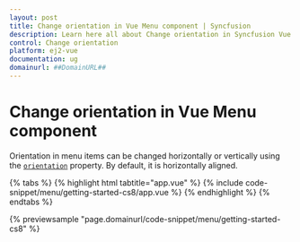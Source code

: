 ```yaml
---
layout: post
title: Change orientation in Vue Menu component | Syncfusion
description: Learn here all about Change orientation in Syncfusion Vue Menu component of Syncfusion Essential JS 2 and more.
control: Change orientation 
platform: ej2-vue
documentation: ug
domainurl: ##DomainURL##
---
```


# Change orientation in Vue Menu component

Orientation in menu items can be changed horizontally or vertically using the [`orientation`](https://ej2.syncfusion.com/vue/documentation/api/menu#orientation) property. By default, it is horizontally aligned.

{% tabs %}
{% highlight html tabtitle="app.vue" %}
{% include code-snippet/menu/getting-started-cs8/app.vue %}
{% endhighlight %}
{% endtabs %}
        
{% previewsample "page.domainurl/code-snippet/menu/getting-started-cs8" %}
